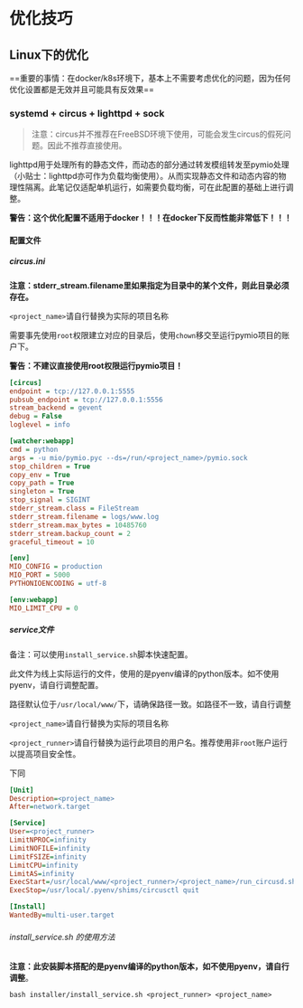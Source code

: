 # 优化技巧

## Linux下的优化

==重要的事情：在docker/k8s环境下，基本上不需要考虑优化的问题，因为任何优化设置都是无效并且可能具有反效果==

### systemd + circus + lighttpd + sock

>   注意：circus并不推荐在FreeBSD环境下使用，可能会发生circus的假死问题。因此不推荐直接使用。

lighttpd用于处理所有的静态文件，而动态的部分通过转发模组转发至pymio处理（小贴士：lighttpd亦可作为负载均衡使用）。从而实现静态文件和动态内容的物理性隔离。此笔记仅适配单机运行，如需要负载均衡，可在此配置的基础上进行调整。

**警告：这个优化配置不适用于docker！！！在docker下反而性能非常低下！！！**

#### 配置文件

##### circus.ini

**注意：stderr_stream.filename里如果指定为目录中的某个文件，则此目录必须存在。**

`<project_name>`请自行替换为实际的项目名称

需要事先使用`root`权限建立对应的目录后，使用`chown`移交至运行pymio项目的账户下。

**警告：不建议直接使用root权限运行pymio项目！**

```ini
[circus]
endpoint = tcp://127.0.0.1:5555
pubsub_endpoint = tcp://127.0.0.1:5556
stream_backend = gevent
debug = False
loglevel = info

[watcher:webapp]
cmd = python
args = -u mio/pymio.pyc --ds=/run/<project_name>/pymio.sock
stop_children = True
copy_env = True
copy_path = True
singleton = True
stop_signal = SIGINT
stderr_stream.class = FileStream
stderr_stream.filename = logs/www.log
stderr_stream.max_bytes = 10485760
stderr_stream.backup_count = 2
graceful_timeout = 10

[env]
MIO_CONFIG = production
MIO_PORT = 5000
PYTHONIOENCODING = utf-8

[env:webapp]
MIO_LIMIT_CPU = 0
```

##### service文件

备注：可以使用`install_service.sh`脚本快速配置。

此文件为线上实际运行的文件，使用的是pyenv编译的python版本。如不使用pyenv，请自行调整配置。

路径默认位于`/usr/local/www/`下，请确保路径一致。如路径不一致，请自行调整

`<project_name>`请自行替换为实际的项目名称

`<project_runner>`请自行替换为运行此项目的用户名。推荐使用非`root`账户运行以提高项目安全性。

下同

```ini
[Unit]
Description=<project_name>
After=network.target

[Service]
User=<project_runner>
LimitNPROC=infinity
LimitNOFILE=infinity
LimitFSIZE=infinity
LimitCPU=infinity
LimitAS=infinity
ExecStart=/usr/local/www/<project_runner>/<project_name>/run_circusd.sh
ExecStop=/usr/local/.pyenv/shims/circusctl quit

[Install]
WantedBy=multi-user.target
```

###### install_service.sh 的使用方法

**注意：此安装脚本搭配的是pyenv编译的python版本，如不使用pyenv，请自行调整**。

```shell
bash installer/install_service.sh <project_runner> <project_name>
```

